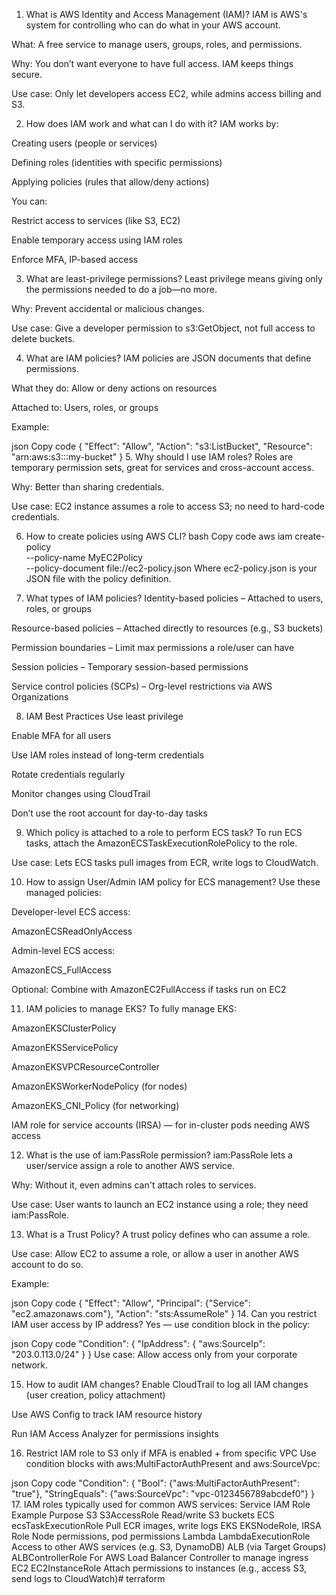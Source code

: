 1. What is AWS Identity and Access Management (IAM)?
IAM is AWS's system for controlling who can do what in your AWS account.

What: A free service to manage users, groups, roles, and permissions.

Why: You don’t want everyone to have full access. IAM keeps things secure.

Use case: Only let developers access EC2, while admins access billing and S3.

2. How does IAM work and what can I do with it?
IAM works by:

Creating users (people or services)

Defining roles (identities with specific permissions)

Applying policies (rules that allow/deny actions)

You can:

Restrict access to services (like S3, EC2)

Enable temporary access using IAM roles

Enforce MFA, IP-based access

3. What are least-privilege permissions?
Least privilege means giving only the permissions needed to do a job—no more.

Why: Prevent accidental or malicious changes.

Use case: Give a developer permission to s3:GetObject, not full access to delete buckets.

4. What are IAM policies?
IAM policies are JSON documents that define permissions.

What they do: Allow or deny actions on resources

Attached to: Users, roles, or groups

Example:

json
Copy code
{
  "Effect": "Allow",
  "Action": "s3:ListBucket",
  "Resource": "arn:aws:s3:::my-bucket"
}
5. Why should I use IAM roles?
Roles are temporary permission sets, great for services and cross-account access.

Why: Better than sharing credentials.

Use case: EC2 instance assumes a role to access S3; no need to hard-code credentials.

6. How to create policies using AWS CLI?
bash
Copy code
aws iam create-policy \
  --policy-name MyEC2Policy \
  --policy-document file://ec2-policy.json
Where ec2-policy.json is your JSON file with the policy definition.

7. What types of IAM policies?
Identity-based policies – Attached to users, roles, or groups

Resource-based policies – Attached directly to resources (e.g., S3 buckets)

Permission boundaries – Limit max permissions a role/user can have

Session policies – Temporary session-based permissions

Service control policies (SCPs) – Org-level restrictions via AWS Organizations

8. IAM Best Practices
Use least privilege

Enable MFA for all users

Use IAM roles instead of long-term credentials

Rotate credentials regularly

Monitor changes using CloudTrail

Don’t use the root account for day-to-day tasks

9. Which policy is attached to a role to perform ECS task?
To run ECS tasks, attach the AmazonECSTaskExecutionRolePolicy to the role.

Use case: Lets ECS tasks pull images from ECR, write logs to CloudWatch.

10. How to assign User/Admin IAM policy for ECS management?
Use these managed policies:

Developer-level ECS access:

AmazonECSReadOnlyAccess

Admin-level ECS access:

AmazonECS_FullAccess

Optional: Combine with AmazonEC2FullAccess if tasks run on EC2

11. IAM policies to manage EKS?
To fully manage EKS:

AmazonEKSClusterPolicy

AmazonEKSServicePolicy

AmazonEKSVPCResourceController

AmazonEKSWorkerNodePolicy (for nodes)

AmazonEKS_CNI_Policy (for networking)

IAM role for service accounts (IRSA) — for in-cluster pods needing AWS access

12. What is the use of iam:PassRole permission?
iam:PassRole lets a user/service assign a role to another AWS service.

Why: Without it, even admins can't attach roles to services.

Use case: User wants to launch an EC2 instance using a role; they need iam:PassRole.

13. What is a Trust Policy?
A trust policy defines who can assume a role.

Use case: Allow EC2 to assume a role, or allow a user in another AWS account to do so.

Example:

json
Copy code
{
  "Effect": "Allow",
  "Principal": {"Service": "ec2.amazonaws.com"},
  "Action": "sts:AssumeRole"
}
14. Can you restrict IAM user access by IP address?
Yes — use condition block in the policy:

json
Copy code
"Condition": {
  "IpAddress": {
    "aws:SourceIp": "203.0.113.0/24"
  }
}
Use case: Allow access only from your corporate network.

15. How to audit IAM changes?
Enable CloudTrail to log all IAM changes (user creation, policy attachment)

Use AWS Config to track IAM resource history

Run IAM Access Analyzer for permissions insights

16. Restrict IAM role to S3 only if MFA is enabled + from specific VPC
Use condition blocks with aws:MultiFactorAuthPresent and aws:SourceVpc:

json
Copy code
"Condition": {
  "Bool": {"aws:MultiFactorAuthPresent": "true"},
  "StringEquals": {"aws:SourceVpc": "vpc-0123456789abcdef0"}
}
17. IAM roles typically used for common AWS services:
Service	IAM Role Example	Purpose
S3	S3AccessRole	Read/write S3 buckets
ECS	ecsTaskExecutionRole	Pull ECR images, write logs
EKS	EKSNodeRole, IRSA Role	Node permissions, pod permissions
Lambda	LambdaExecutionRole	Access to other AWS services (e.g. S3, DynamoDB)
ALB (via Target Groups)	ALBControllerRole	For AWS Load Balancer Controller to manage ingress
EC2	EC2InstanceRole	Attach permissions to instances (e.g., access S3, send logs to CloudWatch)# terraform
